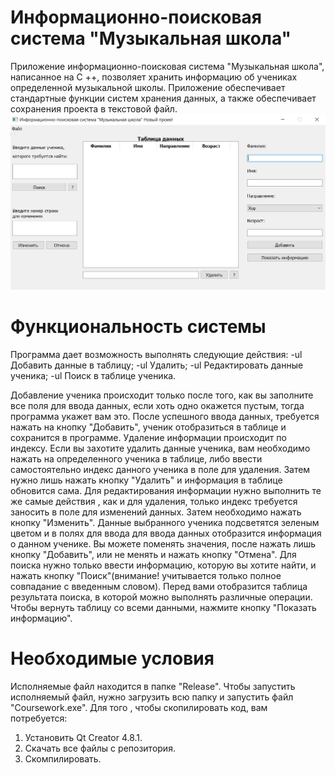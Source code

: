 # Информационно-поисковая система "Музыкальная школа"

Приложение информационно-поисковая система "Музыкальная школа", написанное на C ++, позволяет хранить информацию об учениках определенной музыкальной школы. Приложение обеспечивает стандартные функции систем хранения данных, а также обеспечивает сохранения проекта в текстовой файл.
![alt text](https://github.com/Tanya800/information-system/blob/master/Images/screen.png)

# Функциональность системы

Программа дает возможность выполнять следующие действия: 
-ul Добавить данные в таблицу;
-ul Удалить;
-ul Редактировать данные ученика;
-ul Поиск в таблице ученика.

Добавление ученика происходит только после того, как вы заполните все поля для ввода данных, если хоть одно окажется пустым, тогда программа укажет вам это. После успешного ввода данных, требуется нажать на кнопку "Добавить", ученик отобразиться в таблице и сохранится в программе.
Удаление информации происходит по индексу. Если вы захотите удалить данные ученика, вам необходимо нажать на определенного ученика в таблице, либо ввести самостоятельно индекс данного ученика в поле для удаления. Затем нужно лишь нажать кнопку "Удалить" и информация в таблице обновится сама.
Для редактирования информации нужно выполнить те же самые действия , как и для удаления, только индекс требуется заносить в поле для изменений данных. Затем необходимо нажать кнопку "Изменить". Данные выбранного ученика подсветятся зеленым цветом и в полях для ввода для ввода данных отобразится информация о данном ученике. Вы можете поменять значения, после нажать лишь кнопку "Добавить", или не менять и нажать кнопку "Отмена".
Для поиска нужно только ввести информацию, которую вы хотите найти, и нажать кнопку "Поиск"(внимание! учитывается только полное совпадание с введенным словом). Перед вами отобразится таблица результата поиска, в которой можно выполнять различные операции. Чтобы вернуть таблицу со всеми данными, нажмите кнопку "Показать информацию".

# Необходимые условия

Исполняемые файл находится в папке "Release". Чтобы запустить исполняемый файл, нужно загрузить всю папку и запустить файл "Coursework.exe".
Для того , чтобы скопилировать код, вам потребуется:
1. Установить Qt Creator 4.8.1.
2. Скачать все файлы с репозитория.
3. Скомпилировать.
